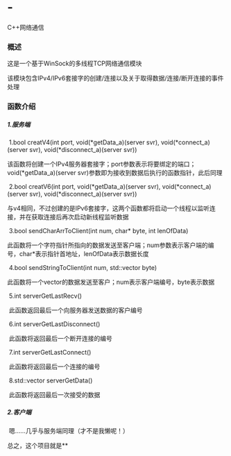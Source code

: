 # -
C++网络通信
### 概述

这是一个基于WinSock的多线程TCP网络通信模块

该模块包含IPv4/IPv6套接字的创建/连接以及关于取得数据/连接/断开连接的事件处理



### 函数介绍

##### 1.服务端

​	1.bool creatV4(int port, void(*getData_a)(server svr), void(*connect_a)(server svr), void(*disconnect_a)(server svr))

​		该函数将创建一个IPv4服务器套接字；port参数表示将要绑定的端口；void(*getData_a)(server svr)参数即为接收到数据后执行的函数指针，此后同理



​	2.bool creatV6(int port, void(*getData_a)(server svr), void(*connect_a)(server svr), void(*disconnect_a)(server svr))

​		与v4相同，不过创建的是IPv6套接字，这两个函数都将启动一个线程以监听连接，并在获取连接后再次启动新线程监听数据



​	3.bool sendCharArrToClient(int num, char* byte, int lenOfData)

​		此函数将一个字符指针所指向的数据发送至客户端；num参数表示客户端的编号，char*表示指针首地址，lenOfData表示数据长度



​	4.bool sendStringToClient(int num, std::vector<char> byte)

​		此函数将一个vector<char>的数据发送至客户；num表示客户端编号，byte表示数据



​	5.int serverGetLastRecv()

​		此函数返回最后一个向服务器发送数据的客户编号



​	6.int serverGetLastDisconnect()

​		此函数将返回最后一个断开连接的编号



​	7.int serverGetLastConnect()

​		此函数将返回最后一个连接的编号



​	8.std::vector<char> serverGetData()

​		此函数将返回最后一次接受的数据





##### 2.客户端

​	嗯......几乎与服务端同理（才不是我懒呢！）



总之，这个项目就是**

